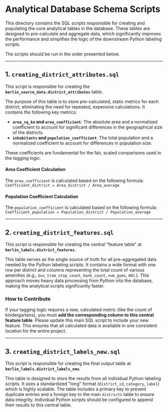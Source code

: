 # Analytical Database Schema Scripts

This directory contains the SQL scripts responsible for creating and populating the core analytical tables in the database. These tables are designed to pre-calculate and aggregate data, which significantly improves the performance and simplifies the logic of the downstream Python labeling scripts.

The scripts should be run in the order presented below.

---
## 1. `creating_district_attributes.sql`

This script is responsible for creating the **`berlin_source_data.district_attributes`** table.

The purpose of this table is to store pre-calculated, static metrics for each district, eliminating the need for repeated, expensive calculations. It contains the following key metrics:

* **`area_sq_km` and `area_coefficient`**: The absolute area and a normalized coefficient to account for significant differences in the geographical size of the districts.
* **`inhabitants` and `population_coefficient`**: The total population and a normalized coefficient to account for differences in population size.

These coefficients are fundamental for the fair, scaled comparisons used in the tagging logic.

#### Area Coefficient Calculation
The `area_coefficient` is calculated based on the following formula:
`Coefficient_district = Area_district / Area_average`

#### Population Coefficient Calculation
The `population_coefficient` is calculated based on the following formula:
`Coefficient_population = Population_district / Population_average`

---
## 2. `creating_district_features.sql`

This script is responsible for creating the central "feature table" at **`berlin_labels.district_features`**.

This table serves as the single source of truth for all pre-aggregated data needed by the Python labeling scripts. It contains a wide format with one row per district and columns representing the total count of various amenities (e.g., `bus_tram_stop_count`, `bank_count`, `num_gyms`, etc.). This approach moves heavy data processing from Python into the database, making the analytical scripts significantly faster.

### How to Contribute

If your tagging logic requires a new, calculated metric (like the count of kindergartens), you must **add the corresponding column to this central feature table**. Please update this main SQL script to include your new feature. This ensures that all calculated data is available in one consistent location for the entire project.

---
## 3. `creating_district_labels_new.sql`

This script is responsible for creating the final output table at **`berlin_labels.district_labels_new`**.

This table is designed to store the results from all individual Python labeling scripts. It uses a standardized "long" format (`district_id`, `category`, `label`) which is highly scalable. The table includes a primary key to prevent duplicate entries and a foreign key to the main `districts` table to ensure data integrity. Individual Python scripts should be configured to append their results to this central table.
